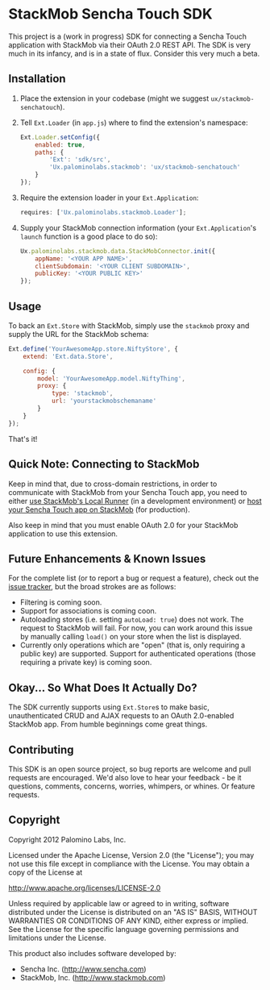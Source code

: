 StackMob Sencha Touch SDK
=========================

This project is a (work in progress) SDK for connecting a Sencha Touch application with StackMob via their
OAuth 2.0 REST API.  The SDK is very much in its infancy, and is in a state of flux.  Consider this very
much a beta.

Installation
-----

1. Place the extension in your codebase (might we suggest `ux/stackmob-senchatouch`).
1. Tell `Ext.Loader` (in `app.js`) where to find the extension's namespace:

    ```javascript
    Ext.Loader.setConfig({
        enabled: true,
        paths: {
            'Ext': 'sdk/src',
            'Ux.palominolabs.stackmob': 'ux/stackmob-senchatouch'
        }
    });
    ```

1. Require the extension loader in your `Ext.Application`:

    ```javascript
    requires: ['Ux.palominolabs.stackmob.Loader'];
    ```

1. Supply your StackMob connection information (your `Ext.Application`'s `launch` function is a good place to do so):

    ```javascript
    Ux.palominolabs.stackmob.data.StackMobConnector.init({
        appName: '<YOUR APP NAME>',
        clientSubdomain: '<YOUR CLIENT SUBDOMAIN>',
        publicKey: '<YOUR PUBLIC KEY>'
    });
    ```

Usage
-----

To back an `Ext.Store` with StackMob, simply use the `stackmob` proxy and supply the URL for the StackMob schema:
```javascript
Ext.define('YourAwesomeApp.store.NiftyStore', {
    extend: 'Ext.data.Store',

    config: {
        model: 'YourAwesomeApp.model.NiftyThing',
        proxy: {
            type: 'stackmob',
            url: 'yourstackmobschemaname'
        }
    }
});
```

That's it!

Quick Note: Connecting to StackMob
----------------------

Keep in mind that, due to cross-domain restrictions, in order to communicate with StackMob from your
Sencha Touch app, you need to either [use StackMob's Local Runner](https://www.stackmob.com/platform/help/tutorials/html5_js_sdk#a-step_2_of_3:_running_this_file_locally)
(in a development environment) or [host your Sencha Touch app on StackMob](http://www.stackmob.com/devcenter/docs/Deploying-your-HTML5-App-to-Production)
(for production).

Also keep in mind that you must enable OAuth 2.0 for your StackMob application to use this extension.

Future Enhancements & Known Issues
----------------------------------

For the complete list (or to report a bug or request a feature), check out the
[issue tracker](https://github.com/tylerwolf/stackmob-senchatouch-sdk/issues), but the broad strokes are as follows:

- Filtering is coming soon.
- Support for associations is coming coon.
- Autoloading stores (i.e. setting `autoLoad: true`) does not work.  The request to StackMob will fail.  For now,
 you can work around this issue by manually calling `load()` on your store when the list is displayed.
- Currently only operations which are "open" (that is, only requiring a public key) are supported.  Support
for authenticated operations (those requiring a private key) is coming soon.

Okay... So What Does It Actually Do?
------------------------------------

The SDK currently supports using `Ext.Store`s to make basic, unauthenticated CRUD and AJAX requests to an
OAuth 2.0-enabled StackMob app.  From humble beginnings come great things.

Contributing
------------

This SDK is an open source project, so bug reports are welcome and pull requests are encouraged.  We'd also love
to hear your feedback - be it questions, comments, concerns, worries, whimpers, or whines.  Or feature requests.

Copyright
---------

Copyright 2012 Palomino Labs, Inc.

Licensed under the Apache License, Version 2.0 (the "License");
you may not use this file except in compliance with the License.
You may obtain a copy of the License at

   http://www.apache.org/licenses/LICENSE-2.0

Unless required by applicable law or agreed to in writing, software
distributed under the License is distributed on an "AS IS" BASIS,
WITHOUT WARRANTIES OR CONDITIONS OF ANY KIND, either express or implied.
See the License for the specific language governing permissions and
limitations under the License.

This product also includes software developed by:

 - Sencha Inc. (http://www.sencha.com)
 - StackMob, Inc. (http://www.stackmob.com)